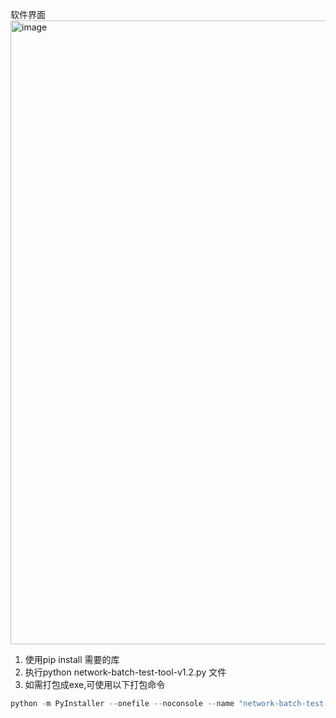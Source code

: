 软件界面
<img width="998" alt="image" src="https://github.com/user-attachments/assets/204da8f1-0b66-4879-be78-729e71da6321" />


1. 使用pip install 需要的库
2. 执行python network-batch-test-tool-v1.2.py 文件
3. 如需打包成exe,可使用以下打包命令

```python
python -m PyInstaller --onefile --noconsole --name "network-batch-test-tool-v1.2" --hidden-import=queue --hidden-import=bs4 --clean -w .\network-batch-test-tool-v1.2.py
```
